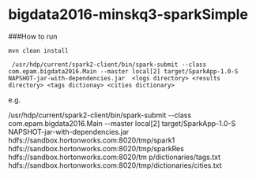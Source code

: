 # bigdata2016-minskq3-sparkSimple

###How to run
```
mvn clean install
```

```
 /usr/hdp/current/spark2-client/bin/spark-submit --class com.epam.bigdata2016.Main --master local[2] target/SparkApp-1.0-S
NAPSHOT-jar-with-dependencies.jar  <logs directory> <results directory> <tags dictionay> <cities dictionary>
```

e.g. 

 /usr/hdp/current/spark2-client/bin/spark-submit --class com.epam.bigdata2016.Main --master local[2] target/SparkApp-1.0-S
NAPSHOT-jar-with-dependencies.jar  hdfs://sandbox.hortonworks.com:8020/tmp/spark1 hdfs://sandbox.hortonworks.com:8020/tmp/sparkRes hdfs://sandbox.hortonworks.com:8020/tm
p/dictionaries/tags.txt hdfs://sandbox.hortonworks.com:8020/tmp/dictionaries/cities.txt
